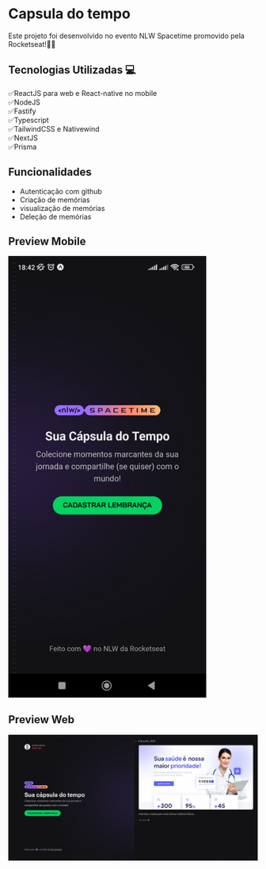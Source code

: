 # Capsula do tempo

Este projeto foi desenvolvido no evento NLW Spacetime promovido pela Rocketseat!🚀🔥

## Tecnologias Utilizadas 💻

✅ReactJS para web e React-native no mobile <br>
✅NodeJS <br>
✅Fastify <br>
✅Typescript <br>
✅TailwindCSS e Nativewind <br>
✅NextJS <br>
✅Prisma <br>

## Funcionalidades

 - Autenticação com github
 - Criação de memórias
 - visualização de memórias
 - Deleção de memórias

## Preview Mobile
<img src="https://github.com/CleiltonRocha/capsula-do-tempo/blob/main/.github/preview/mobile.jpeg" width="400px">

## Preview Web
<img src="https://github.com/CleiltonRocha/capsula-do-tempo/blob/main/.github/preview/web.png">


